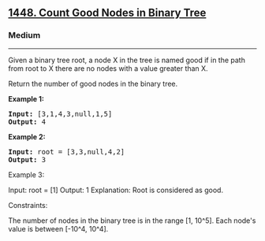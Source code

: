 
<h2><a href="https://leetcode.com/problems/count-good-nodes-in-binary-tree/">1448. Count Good Nodes in Binary Tree</a></h2>
<h3>Medium</h3>
<hr>
<div><p>Given a binary tree root, a node X in the tree is named good if in the path from root to X there are no nodes with a value greater than X.

Return the number of good nodes in the binary tree.

</p>


<p><strong>Example 1:</strong></p>
<pre><strong>Input:</strong> [3,1,4,3,null,1,5]
<strong>Output:</strong> 4
</pre>

 
 <p><strong>Example 2:</strong></p>
<pre><strong>Input:</strong> root = [3,3,null,4,2]
<strong>Output:</strong> 3
</pre>

Example 3:

Input: root = [1]
Output: 1
Explanation: Root is considered as good.
 

Constraints:

The number of nodes in the binary tree is in the range [1, 10^5].
Each node's value is between [-10^4, 10^4].
